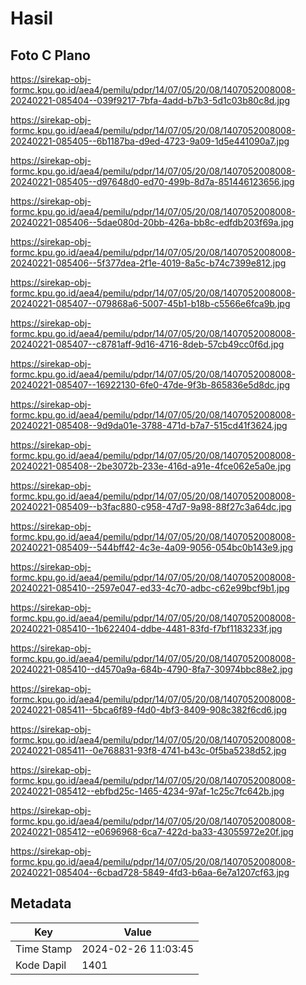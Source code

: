 # Hasil

## Foto C Plano

https://sirekap-obj-formc.kpu.go.id/aea4/pemilu/pdpr/14/07/05/20/08/1407052008008-20240221-085404--039f9217-7bfa-4add-b7b3-5d1c03b80c8d.jpg

https://sirekap-obj-formc.kpu.go.id/aea4/pemilu/pdpr/14/07/05/20/08/1407052008008-20240221-085405--6b1187ba-d9ed-4723-9a09-1d5e441090a7.jpg

https://sirekap-obj-formc.kpu.go.id/aea4/pemilu/pdpr/14/07/05/20/08/1407052008008-20240221-085405--d97648d0-ed70-499b-8d7a-851446123656.jpg

https://sirekap-obj-formc.kpu.go.id/aea4/pemilu/pdpr/14/07/05/20/08/1407052008008-20240221-085406--5dae080d-20bb-426a-bb8c-edfdb203f69a.jpg

https://sirekap-obj-formc.kpu.go.id/aea4/pemilu/pdpr/14/07/05/20/08/1407052008008-20240221-085406--5f377dea-2f1e-4019-8a5c-b74c7399e812.jpg

https://sirekap-obj-formc.kpu.go.id/aea4/pemilu/pdpr/14/07/05/20/08/1407052008008-20240221-085407--079868a6-5007-45b1-b18b-c5566e6fca9b.jpg

https://sirekap-obj-formc.kpu.go.id/aea4/pemilu/pdpr/14/07/05/20/08/1407052008008-20240221-085407--c8781aff-9d16-4716-8deb-57cb49cc0f6d.jpg

https://sirekap-obj-formc.kpu.go.id/aea4/pemilu/pdpr/14/07/05/20/08/1407052008008-20240221-085407--16922130-6fe0-47de-9f3b-865836e5d8dc.jpg

https://sirekap-obj-formc.kpu.go.id/aea4/pemilu/pdpr/14/07/05/20/08/1407052008008-20240221-085408--9d9da01e-3788-471d-b7a7-515cd41f3624.jpg

https://sirekap-obj-formc.kpu.go.id/aea4/pemilu/pdpr/14/07/05/20/08/1407052008008-20240221-085408--2be3072b-233e-416d-a91e-4fce062e5a0e.jpg

https://sirekap-obj-formc.kpu.go.id/aea4/pemilu/pdpr/14/07/05/20/08/1407052008008-20240221-085409--b3fac880-c958-47d7-9a98-88f27c3a64dc.jpg

https://sirekap-obj-formc.kpu.go.id/aea4/pemilu/pdpr/14/07/05/20/08/1407052008008-20240221-085409--544bff42-4c3e-4a09-9056-054bc0b143e9.jpg

https://sirekap-obj-formc.kpu.go.id/aea4/pemilu/pdpr/14/07/05/20/08/1407052008008-20240221-085410--2597e047-ed33-4c70-adbc-c62e99bcf9b1.jpg

https://sirekap-obj-formc.kpu.go.id/aea4/pemilu/pdpr/14/07/05/20/08/1407052008008-20240221-085410--1b622404-ddbe-4481-83fd-f7bf1183233f.jpg

https://sirekap-obj-formc.kpu.go.id/aea4/pemilu/pdpr/14/07/05/20/08/1407052008008-20240221-085410--d4570a9a-684b-4790-8fa7-30974bbc88e2.jpg

https://sirekap-obj-formc.kpu.go.id/aea4/pemilu/pdpr/14/07/05/20/08/1407052008008-20240221-085411--5bca6f89-f4d0-4bf3-8409-908c382f6cd6.jpg

https://sirekap-obj-formc.kpu.go.id/aea4/pemilu/pdpr/14/07/05/20/08/1407052008008-20240221-085411--0e768831-93f8-4741-b43c-0f5ba5238d52.jpg

https://sirekap-obj-formc.kpu.go.id/aea4/pemilu/pdpr/14/07/05/20/08/1407052008008-20240221-085412--ebfbd25c-1465-4234-97af-1c25c7fc642b.jpg

https://sirekap-obj-formc.kpu.go.id/aea4/pemilu/pdpr/14/07/05/20/08/1407052008008-20240221-085412--e0696968-6ca7-422d-ba33-43055972e20f.jpg

https://sirekap-obj-formc.kpu.go.id/aea4/pemilu/pdpr/14/07/05/20/08/1407052008008-20240221-085404--6cbad728-5849-4fd3-b6aa-6e7a1207cf63.jpg


## Metadata

| Key        | Value               |
| ---------- | ------------------- |
| Time Stamp | 2024-02-26 11:03:45 |
| Kode Dapil | 1401                |



